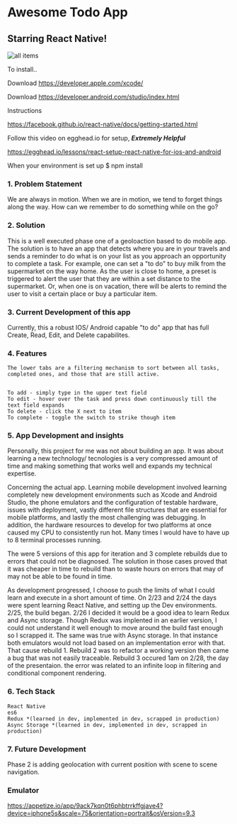 # Awesome Todo App
## Starring __**React Native!**__

![all items](https://cloud.githubusercontent.com/assets/7386478/23509459/e3436284-ff23-11e6-8125-2c8a644eb048.png)

To install..

Download https://developer.apple.com/xcode/

Download https://developer.android.com/studio/index.html

Instructions

https://facebook.github.io/react-native/docs/getting-started.html

Follow this video on egghead.io for setup, ***Extremely Helpful*** 

https://egghead.io/lessons/react-setup-react-native-for-ios-and-android

When your environment is set up
$ npm install


### 1. Problem Statement

We are always in motion. When we are in motion, we tend to forget things along the way.
How can we remember to do something while on the go? 

### 2. Solution

This is a well executed phase one of a geoloaction based to do mobile app. The solution is to 
have an app that detects where you are in your travels and sends a reminder to do what is on your list as you approach an opportunity to complete a task. For example, one can set a "to do" to buy milk from the supermarket on the way home. As the user is close to home, a preset is triggered to alert the user that they are within a set distance to the supermarket. Or, when one is on vacation, there will be alerts to remind the user to visit a certain place or buy a particular item. 

### 3. Current Development of this app

Currently, this a robust IOS/ Android capable "to do" app that has full Create, Read, Edit, and Delete capabilites. 

### 4. Features

    The lower tabs are a filtering mechanism to sort between all tasks, completed ones, and those that are still active.


    To add - simply type in the upper text field
    To edit - hover over the task and press down continuously till the text field expands
    To delete - click the X next to item
    To complete - toggle the switch to strike though item

### 5. App Development and insights

Personally, this project for me was not about building an app. It was about learning
a new technology/ tecnologies is a very compressed amount of time and making something
that works well and expands my technical expertise.

Concerning the actual app. Learning mobile development involved learning completely new development environments such as Xcode and Android Studio, the phone emulators and the configuration of testable hardware, issues with deployment, vastly different file structures that are essential for mobile platforms, and lastly the most challenging was debugging. In addition, the hardware resources to develop for two platforms at once caused my CPU to consistently run hot. Many times I would have to have up to 8 terminal processes running.

The were 5 versions of this app for iteration and 3 complete rebuilds due to errors that could not be diagnosed. The solution in those cases proved that it was cheaper in time to rebuild than to waste hours on errors that may of may not be able to be found in time. 

As development progressed, I choose to push the limits of what I could learn and execute in 
a short amount of time. On 2/23 and 2/24 the days were spent learning React Native, and setting up the Dev environments. 2/25, the build began. 2/26 I decided it would be a good idea to learn Redux and Async storage. Though Redux was implented in an earlier version, I could not understand it well enough to move around the build fast enough so I scrapped it. The same was true with Async storage. In that instance both emulators would not load based on an implementation error with that. That cause rebuild 1. Rebuild 2 was to refactor a working version then came a bug that was not easily traceable. Rebuild 3 occured 1am on 2/28, the day of the presentaion. the error 
was related to an infinite loop in filtering and conditional component rendering.

### 6. Tech Stack

    React Native
    es6
    Redux *(learned in dev, implemented in dev, scrapped in production)
    Async Storage *(learned in dev, implemented in dev, scrapped in production)

### 7. Future Development

Phase 2 is adding geolocation with current position with scene to scene navigation.

### Emulator
https://appetize.io/app/9ack7kqn0t6phbtrrkffgjave4?device=iphone5s&scale=75&orientation=portrait&osVersion=9.3





